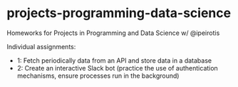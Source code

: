 # projects-programming-data-science
Homeworks for Projects in Programming and Data Science w/ @ipeirotis

Individual assignments:
* 1: Fetch periodically data from an API and store data in a database
* 2: Create an interactive Slack bot (practice the use of authentication mechanisms, ensure processes run in the background)